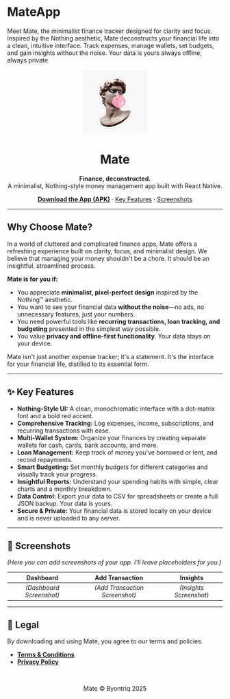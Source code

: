 # MateApp
Meet Mate, the minimalist finance tracker designed for clarity and focus. Inspired by the Nothing aesthetic, Mate deconstructs your financial life into a clean, intuitive interface. Track expenses, manage wallets, set budgets, and gain insights without the noise. Your data is yours always offline, always private

<div align="center">
  <img src="./assets/icon.png" alt="Mate App Logo" width="150" />
  <h1 align="center">Mate</h1>
  <p align="center">
    <strong>Finance, deconstructed.</strong>
    <br />
    A minimalist, Nothing-style money management app built with React Native.
  </p>
  <p align="center">
    <a href="soon"><strong>Download the App (APK)</strong></a>
    ·
    <a href="#-key-features">Key Features</a>
    ·
    <a href="#-screenshots">Screenshots</a>
  </p>
</div>

---

## Why Choose Mate?

In a world of cluttered and complicated finance apps, Mate offers a refreshing experience built on clarity, focus, and minimalist design. We believe that managing your money shouldn't be a chore. It should be an insightful, streamlined process.

**Mate is for you if:**
-   You appreciate **minimalist, pixel-perfect design** inspired by the Nothing™ aesthetic.
-   You want to see your financial data **without the noise**—no ads, no unnecessary features, just your numbers.
-   You need powerful tools like **recurring transactions, loan tracking, and budgeting** presented in the simplest way possible.
-   You value **privacy and offline-first functionality**. Your data stays on your device.

Mate isn't just another expense tracker; it's a statement. It's the interface for your financial life, distilled to its essential form.

---

## ✨ Key Features

-   **Nothing-Style UI:** A clean, monochromatic interface with a dot-matrix font and a bold red accent.
-   **Comprehensive Tracking:** Log expenses, income, subscriptions, and recurring transactions with ease.
-   **Multi-Wallet System:** Organize your finances by creating separate wallets for cash, cards, bank accounts, and more.
-   **Loan Management:** Keep track of money you've borrowed or lent, and record repayments.
-   **Smart Budgeting:** Set monthly budgets for different categories and visually track your progress.
-   **Insightful Reports:** Understand your spending habits with simple, clear charts and a monthly breakdown.
-   **Data Control:** Export your data to CSV for spreadsheets or create a full JSON backup. Your data is yours.
-   **Secure & Private:** Your financial data is stored locally on your device and is never uploaded to any server.

---

## 📸 Screenshots

*(Here you can add screenshots of your app. I'll leave placeholders for you.)*

| Dashboard | Add Transaction | Insights |
| :---: | :---: | :---: |
| *(Dashboard Screenshot)* | *(Add Transaction Screenshot)* | *(Insights Screenshot)* |

---


## 📜 Legal

By downloading and using Mate, you agree to our terms and policies.

*   [**Terms & Conditions**](./TERMS.md)
*   [**Privacy Policy**](./PRIVACY.md)

<div align="center">
  <br />
  <p>Mate © Byontriq 2025</p>
</div>
